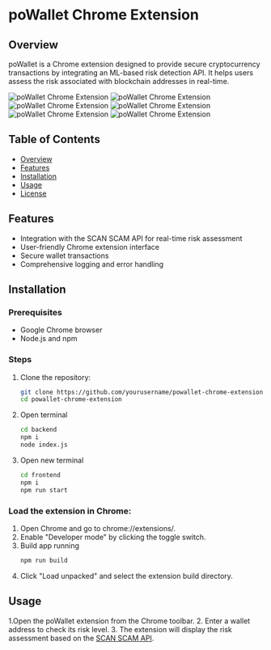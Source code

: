 # poWallet Chrome Extension

## Overview
poWallet is a Chrome extension designed to provide secure cryptocurrency transactions by integrating an ML-based risk detection API. It helps users assess the risk associated with blockchain addresses in real-time.

![poWallet Chrome Extension](https://github.com/Tiramisu800/powallet-ex-wallet/assets/97789571/c76a3d33-ac6d-4b15-9994-f8cf10b9e224)
![poWallet Chrome Extension](https://github.com/Tiramisu800/powallet-ex-wallet/assets/97789571/de169fa7-95e8-48f0-b501-9382e73e44ee)
![poWallet Chrome Extension](https://github.com/Tiramisu800/powallet-ex-wallet/assets/97789571/277753ec-8c35-4ab1-a41e-25728e6d3923)
![poWallet Chrome Extension](https://github.com/Tiramisu800/powallet-ex-wallet/assets/97789571/4ba25f44-3722-4f12-b018-c8b3870a91e1)
![poWallet Chrome Extension](https://github.com/Tiramisu800/powallet-ex-wallet/assets/97789571/847d9399-d7a3-47c2-8e2d-c8fa671e3a7f)
![poWallet Chrome Extension](https://github.com/Tiramisu800/powallet-ex-wallet/assets/97789571/0dceb343-2f5f-4d7b-8a33-359fba68d9ec)





## Table of Contents
- [Overview](#overview)
- [Features](#features)
- [Installation](#installation)
- [Usage](#usage)
- [License](#license)

## Features
- Integration with the SCAN SCAM API for real-time risk assessment
- User-friendly Chrome extension interface
- Secure wallet transactions
- Comprehensive logging and error handling

## Installation

### Prerequisites
- Google Chrome browser
- Node.js and npm

### Steps
1. Clone the repository:
   ```bash
   git clone https://github.com/yourusername/powallet-chrome-extension.git
   cd powallet-chrome-extension
2. Open terminal
   ```bash
   cd backend
   npm i
   node index.js
5. Open new terminal
    ```bash
    cd frontend
    npm i
    npm run start
    
### Load the extension in Chrome:

1. Open Chrome and go to chrome://extensions/.
2. Enable "Developer mode" by clicking the toggle switch.
3. Build app running
   ```bash
   npm run build
5. Click "Load unpacked" and select the extension build directory.

## Usage
1.Open the poWallet extension from the Chrome toolbar.
2. Enter a wallet address to check its risk level.
3. The extension will display the risk assessment based on the [SCAN SCAM API](https://github.com/varenyeolad/scan-fraud-ml).



